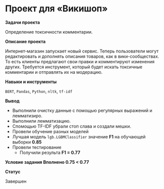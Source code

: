 # Проект для «Викишоп»

**Задачи проекта**

Определение токсичности комментарии.

**Описание проекта**

Интернет-магазин запускает новый сервис. Теперь пользователи могут редактировать и дополнять описания товаров, как в вики-сообществах. То есть клиенты предлагают свои правки и комментируют изменения других. Требуется инструмент, который будет искать токсичные комментарии и отправлять их на модерацию.

**Навыки и инструменты**

`BERT`, `Pandas`, `Python`, `nltk`, `tf-idf`

**Вывод**
* Выполнили очистку данные с помощью регулярных выражений и лемматизиро.
* Выполнили лемматизацию.
* Спомощью TF-IDF убрали стоп слава и создали мешки.
* Провели обучение разных моделей
* Лучшая модель `lgb.LGBMClassifier` значение **F1** на обучающей выборки **0.85**
* Провели тестирование
  * Получили результа **F1 = 0.77**

**Условие задания Вполнено 0.75 < 0.77**

**Cтатус**

Завершен
